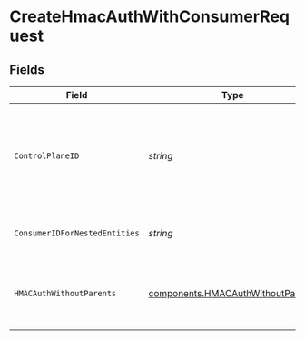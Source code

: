 # CreateHmacAuthWithConsumerRequest


## Fields

| Field                                                                                  | Type                                                                                   | Required                                                                               | Description                                                                            | Example                                                                                |
| -------------------------------------------------------------------------------------- | -------------------------------------------------------------------------------------- | -------------------------------------------------------------------------------------- | -------------------------------------------------------------------------------------- | -------------------------------------------------------------------------------------- |
| `ControlPlaneID`                                                                       | *string*                                                                               | :heavy_check_mark:                                                                     | The UUID of your control plane. This variable is available in the Konnect manager.     | 9524ec7d-36d9-465d-a8c5-83a3c9390458                                                   |
| `ConsumerIDForNestedEntities`                                                          | *string*                                                                               | :heavy_check_mark:                                                                     | Consumer ID for nested entities                                                        | f28acbfa-c866-4587-b688-0208ac24df21                                                   |
| `HMACAuthWithoutParents`                                                               | [components.HMACAuthWithoutParents](../../models/components/hmacauthwithoutparents.md) | :heavy_check_mark:                                                                     | Description of new HMAC-auth credential for creation                                   |                                                                                        |